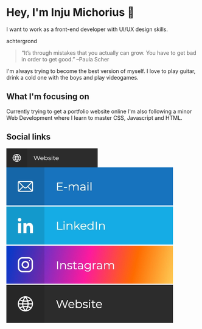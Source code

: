 # Hey, I'm Inju Michorius 👋
I want to work as a front-end developer with UI/UX design skills.

achtergrond

> “It’s through mistakes that you actually can grow. You have to get bad in order to get good.” –Paula Scher

I'm always trying to become the best version of myself. I love to play guitar, drink a cold one with the boys and play videogames.

## What I'm focusing on
Currently trying to get a portfolio website online
I'm also following a minor Web Development where I learn to master CSS, Javascript and HTML.

## Social links
<a href="inju.nl"><img src="websiteButton.jpg" align="left" height="50" width="240" ></a>
![Social media link to my e-mail adress](e-mailButton.jpg)
![Social media linm to my LinkedIn](linkedInButton.jpg)
![Social media link to my Instagram](instagramButton.jpg)
![Link to my personal website!](websiteButton.jpg)
<!--
**InjuMichorius/InjuMichorius** is a ✨ _special_ ✨ repository because its `README.md` (this file) appears on your GitHub profile.

Here are some ideas to get you started:

- 🔭 I’m currently working on ...
- 🌱 I’m currently learning ...
- 👯 I’m looking to collaborate on ...
- 🤔 I’m looking for help with ...
- 💬 Ask me about ...
- 📫 How to reach me: ...
- 😄 Pronouns: ...
- ⚡ Fun fact: ...
-->
